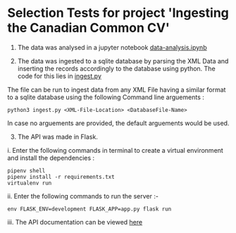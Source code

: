 # Selection Tests for project 'Ingesting the Canadian Common CV'

1. The data was analysed in a jupyter notebook [data-analysis.ipynb](data-analysis.ipynb)

2. The data was ingested to a sqlite database by parsing the XML Data and inserting the records accordingly to the database using python. The code for this lies in [ingest.py](ingest.py)

The file can be run to ingest data from any XML File having a similar format to a sqlite database using the following Command line arguements :

```(bash)
python3 ingest.py <XML-File-Location> <DatabaseFile-Name>
```

In case no arguements are provided, the default arguements would be used.

3. The API was made in Flask.

i. Enter the following commands in terminal to create a virtual environment and install the dependencies :
```
pipenv shell
pipenv install -r requirements.txt
virtualenv run
```

ii. Enter the following commands to run the server :-
```
env FLASK_ENV=development FLASK_APP=app.py flask run
```

iii. The API documentation can be viewed [here](https://documenter.getpostman.com/view/8064496/SzS2wnmA?version=latest)